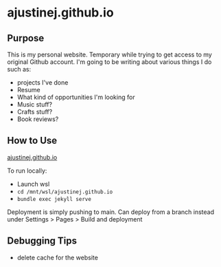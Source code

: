 # ajustinej.github.io

## Purpose

This is my personal website. Temporary while trying to get access to my
original Github account. I'm going to be writing about various things I do
such as:
- projects I've done
- Resume
- What kind of opportunities I'm looking for
- Music stuff?
- Crafts stuff?
- Book reviews?


## How to Use

[ajustinej.github.io](https://ajustinej.github.io)

To run locally:
- Launch wsl
- `cd /mnt/wsl/ajustinej.github.io`
- `bundle exec jekyll serve`

Deployment is simply pushing to main. Can deploy from a branch instead under Settings > Pages > Build and deployment

## Debugging Tips

- delete cache for the website
